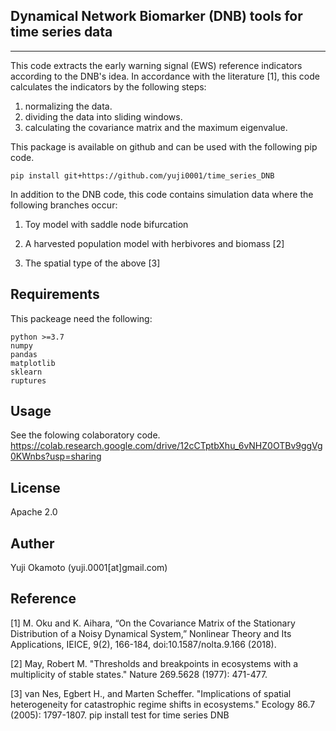 ## Dynamical Network Biomarker (DNB) tools for time series data

---

This code extracts the early warning signal (EWS) reference indicators according to the DNB's idea.
In accordance with the literature [1], this code calculates the indicators by the following steps:
1. normalizing the data.
2. dividing the data into sliding windows.
3. calculating the covariance matrix and the maximum eigenvalue.

This package is available on github and can be used with the following pip code.
```code
pip install git+https://github.com/yuji0001/time_series_DNB
```

In addition to the DNB code, this code contains simulation data where the following branches occur:

1. Toy model with saddle node bifurcation 

2. A harvested population model with herbivores and biomass [2]

3. The spatial type of the above [3]

## Requirements
This packeage need the following:
```code
python >=3.7 
numpy
pandas
matplotlib
sklearn
ruptures
```

## Usage

See the folowing colaboratory code.
https://colab.research.google.com/drive/12cCTptbXhu_6vNHZ0OTBv9ggVg0KWnbs?usp=sharing

## License
Apache 2.0

## Auther
Yuji Okamoto (yuji.0001[at]gmail.com)

## Reference

[1]	M. Oku and K. Aihara, “On the Covariance Matrix of the Stationary Distribution of a Noisy Dynamical System,” Nonlinear Theory and Its Applications, IEICE, 9(2), 166-184, doi:10.1587/nolta.9.166 (2018).

[2] May, Robert M. "Thresholds and breakpoints in ecosystems with a multiplicity of stable states." Nature 269.5628 (1977): 471-477.

[3] van Nes, Egbert H., and Marten Scheffer. "Implications of spatial heterogeneity for catastrophic regime shifts in ecosystems." Ecology 86.7 (2005): 1797-1807.
pip install test for time series DNB 

